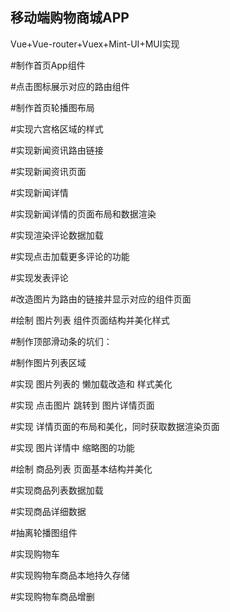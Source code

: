 ## 移动端购物商城APP
   Vue+Vue-router+Vuex+Mint-UI+MUI实现

#制作首页App组件

#点击图标展示对应的路由组件

#制作首页轮播图布局

#实现六宫格区域的样式

#实现新闻资讯路由链接

#实现新闻资讯页面 

#实现新闻详情

#实现新闻详情的页面布局和数据渲染

#实现渲染评论数据加载

#实现点击加载更多评论的功能

#实现发表评论

#改造图片为路由的链接并显示对应的组件页面

#绘制 图片列表 组件页面结构并美化样式

#制作顶部滑动条的坑们：

#制作图片列表区域

#实现 图片列表的 懒加载改造和 样式美化

#实现 点击图片 跳转到 图片详情页面

#实现 详情页面的布局和美化，同时获取数据渲染页面

#实现 图片详情中 缩略图的功能

#绘制 商品列表 页面基本结构并美化

#实现商品列表数据加载

#实现商品详细数据

#抽离轮播图组件

#实现购物车

#实现购物车商品本地持久存储

#实现购物车商品增删
